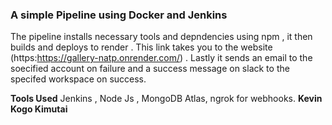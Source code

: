 ### A simple Pipeline using Docker and Jenkins

The pipeline installs necessary tools and depndencies using npm , it then builds and deploys to render . This link takes you to the website (https:https://gallery-natp.onrender.com/) . Lastly it sends an email to the soecified account on failure and a success message on slack to the specifed workspace on success.

**Tools Used**
Jenkins , Node Js , MongoDB Atlas, ngrok for webhooks.
__Kevin Kogo Kimutai__